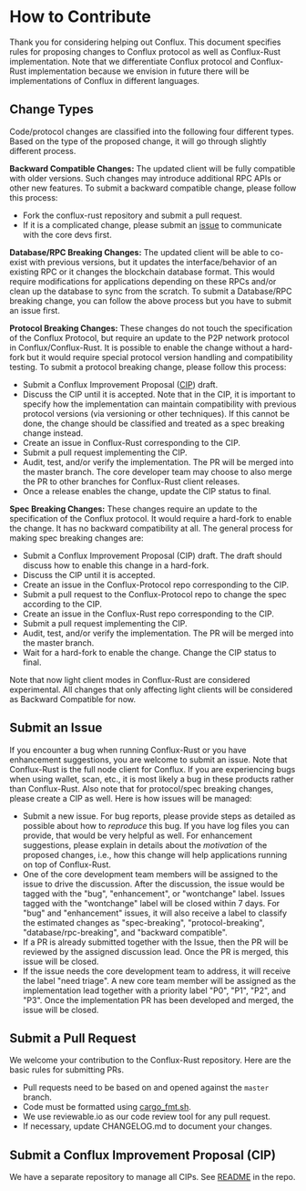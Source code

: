 # How to Contribute

Thank you for considering helping out Conflux. This document specifies rules
for proposing changes to Conflux protocol as well as Conflux-Rust
implementation. Note that we differentiate Conflux protocol and Conflux-Rust
implementation because we envision in future there will be implementations of
Conflux in different languages.

## Change Types

Code/protocol changes are classified into the following four different types.
Based on the type of the proposed change, it will go through slightly different
process.

**Backward Compatible Changes:** The updated client will be fully compatible with older versions. Such changes
may introduce additional RPC APIs or other new features. To submit a backward compatible change,
please follow this process:

* Fork the conflux-rust repository and submit a pull request.
* If it is a complicated change, please submit an [issue](https://github.com/Conflux-Chain/conflux-rust/issues) to communicate with the core devs first.

**Database/RPC Breaking Changes:** The updated client will be able to co-exist
with previous versions, but it updates the interface/behavior of an existing
RPC or it changes the blockchain database format. This would require
modifications for applications depending on these RPCs and/or clean up the
database to sync from the scratch. To submit a Database/RPC breaking change,
you can follow the above process but you have to submit an issue first.

**Protocol Breaking Changes:** These changes do not touch the specification of
the Conflux Protocol, but require an update to the P2P network protocol in
Conflux/Conflux-Rust. It is possible to enable the change without a hard-fork but
it would require special protocol version handling and compatibility testing.
To submit a protocol breaking change, please follow this process:

* Submit a Conflux Improvement Proposal ([CIP](https://github.com/Conflux-Chain/CIPs)) draft.
* Discuss the CIP until it is accepted. Note that in the CIP, it is important
to specify how the implementation can maintain compatibility with previous
protocol versions (via versioning or other techniques). If this cannot be done, the
change should be classified and treated as a spec breaking change instead.
* Create an issue in Conflux-Rust corresponding to the CIP.
* Submit a pull request implementing the CIP.
* Audit, test, and/or verify the implementation. The PR will be merged into the
master branch. The core developer team may choose to also merge the PR to other
branches for Conflux-Rust client releases.
* Once a release enables the change, update the CIP status to final.

**Spec Breaking Changes:** These changes require an update to the specification
of the Conflux protocol. It would require a hard-fork to enable the change. It
has no backward compatibility at all. The general process for making spec
breaking changes are:

* Submit a Conflux Improvement Proposal (CIP) draft. The draft should discuss how
to enable this change in a hard-fork.
* Discuss the CIP until it is accepted.
* Create an issue in the Conflux-Protocol repo corresponding to the CIP.
* Submit a pull request to the Conflux-Protocol repo to change the spec according to the CIP.
* Create an issue in the Conflux-Rust repo corresponding to the CIP.
* Submit a pull request implementing the CIP.
* Audit, test, and/or verify the implementation. The PR will be merged into the
master branch.
* Wait for a hard-fork to enable the change. Change the CIP status to final.

Note that now light client modes in Conflux-Rust are considered experimental. All changes that only affecting light clients will be considered as Backward Compatible for now.

## Submit an Issue

If you encounter a bug when running Conflux-Rust or you have enhancement suggestions, you are welcome to submit an issue. Note that Conflux-Rust is the full node client for Conflux. If you are experiencing bugs when using wallet, scan, etc., it is most likely a bug in these products rather than Conflux-Rust. Also note that for protocol/spec breaking changes, please create a CIP as well. Here is how issues will be managed:

* Submit a new issue. For bug reports, please provide steps as detailed as possible about how to *reproduce* this bug. If you have log files you can provide, that would be very helpful as well. For enhancement suggestions, please explain in details about the *motivation* of the proposed changes, i.e., how this change will help applications running on top of Conflux-Rust.
* One of the core development team members will be assigned to the issue to drive the discussion. After the discussion, the issue would be tagged with the "bug", "enhancement", or "wontchange" label. Issues tagged with the "wontchange" label will be closed within 7 days. For "bug" and "enhancement" issues, it will also receive a label to classify the estimated changes as "spec-breaking", "protocol-breaking", "database/rpc-breaking", and "backward compatible".
* If a PR is already submitted together with the Issue, then the PR will be reviewed by the assigned discussion lead. Once the PR is merged, this issue will be closed.
* If the issue needs the core development team to address, it will receive the label "need triage". A new core team member will be assigned as the implementation lead together with a priority label "P0", "P1", "P2", and "P3". Once the implementation PR has been developed and merged, the issue will be closed.

## Submit a Pull Request

We welcome your contribution to the Conflux-Rust repository. Here are the basic rules for submitting PRs.

* Pull requests need to be based on and opened against the `master` branch.
* Code must be formatted using [cargo_fmt.sh](https://github.com/Conflux-Chain/conflux-rust/blob/master/cargo_fmt.sh).
* We use reviewable.io as our code review tool for any pull request.
* If necessary, update CHANGELOG.md to document your changes.

## Submit a Conflux Improvement Proposal (CIP)

We have a separate repository to manage all CIPs. See [README](https://github.com/Conflux-Chain/CIPs/blob/master/README.md) in the repo.